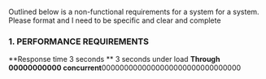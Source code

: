 Outlined below is a non-functional requirements for a system for a system. Please format and I need to be specific and clear and complete

### 1. PERFORMANCE REQUIREMENTS
**Response time 3 seconds
** 3 seconds under load
**Through 00000000000 concurrent**0000000000000000000000000000000